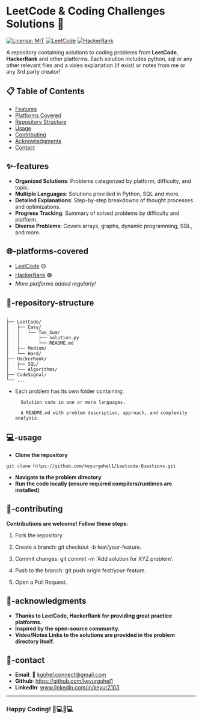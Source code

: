 # LeetCode & Coding Challenges Solutions 🚀

[![License: MIT](https://img.shields.io/badge/License-MIT-yellow.svg)](https://opensource.org/licenses/MIT)
[![LeetCode](https://img.shields.io/badge/LeetCode-000000?style=flat&logo=LeetCode&logoColor=#d16c06)](https://leetcode.com/NoxAeturna/)
[![HackerRank](https://img.shields.io/badge/HackerRank-2EC866?style=flat&logo=HackerRank&logoColor=white)](https://www.hackerrank.com/work_enma/)

A repository containing solutions to coding problems from **LeetCode**, **HackerRank** and other platforms. Each solution includes python, sql or any other relevant files and a video explanation (if exist) or notes from me or any 3rd party creator!

## 📋 Table of Contents
- [Features](#✨-features)
- [Platforms Covered](#🌐-platforms-covered)
- [Repository Structure](#📂-repository-structure)
- [Usage](#💻-usage)
- [Contributing](#🤝-contributing)
- [Acknowledgments](#🎉-acknowledgments)
- [Contact](#📧-contact)

## ✨-features
- **Organized Solutions**: Problems categorized by platform, difficulty, and topic.
- **Multiple Languages**: Solutions provided in Python, SQL and more.
- **Detailed Explanations**: Step-by-step breakdowns of thought processes and optimizations.
- **Progress Tracking**: Summary of solved problems by difficulty and platform.
- **Diverse Problems**: Covers arrays, graphs, dynamic programming, SQL, and more.

## 🌐-platforms-covered
- [LeetCode](https://leetcode.com/) 🟡
- [HackerRank](https://www.hackerrank.com/) 🟢
- *More platforms added regularly!*

## 📂-repository-structure
```plaintext
.
├── LeetCode/
│   ├── Easy/
│   │   └── Two_Sum/
│   │       ├── solution.py
│   │       └── README.md
│   ├── Medium/
│   └── Hard/
├── HackerRank/
│   ├── SQL/
│   └── Algorithms/
├── CodeSignal/
└── ...
```
- Each problem has its own folder containing:

        Solution code in one or more languages.

        A README.md with problem description, approach, and complexity analysis.
## 💻-usage
- **Clone the repository**
```
git clone https://github.com/keyurgohel1/Leetcode-Questions.git
```
- **Navigate to the problem directory**
- **Run the code locally (ensure required compilers/runtimes are installed)**

## 🤝-contributing
**Contributions are welcome! Follow these steps:**
1. Fork the repository.

2. Create a branch: git checkout -b feat/your-feature.

3. Commit changes: git commit -m 'Add solution for XYZ problem'.

4. Push to the branch: git push origin feat/your-feature.

5. Open a Pull Request.

## 🎉-acknowledgments
- **Thanks to LeetCode, HackerRank for providing great practice platforms.**
- **Inspired by the open-source community.**
- **Video/Notes Links to the solutions are provided in the problem directory itself.**

## 📧-contact
- **Email**: 📧 [kgohel.connect@gmail.com](mailto:kgohel.connect@gmail.com)
- **Github**: https://github.com/keyurgohel1
- **LinkedIn**: www.linkedin.com/in/keyur2103

---
### Happy Coding! 👨💻👩💻